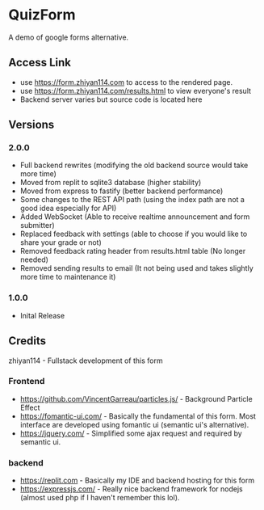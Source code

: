 # QuizForm
A demo of google forms alternative.
## Access Link
* use https://form.zhiyan114.com to access to the rendered page.
* use https://form.zhiyan114.com/results.html to view everyone's result
* Backend server varies but source code is located here

## Versions

### 2.0.0
* Full backend rewrites (modifying the old backend source would take more time)
* Moved from replit to sqlite3 database (higher stability)
* Moved from express to fastify (better backend performance)
* Some changes to the REST API path (using the index path are not a good idea especially for API)
* Added WebSocket (Able to receive realtime announcement and form submitter)
* Replaced feedback with settings (able to choose if you would like to share your grade or not)
* Removed feedback rating header from results.html table (No longer needed)
* Removed sending results to email (It not being used and takes slightly more time to maintenance it)

### 1.0.0
* Inital Release

## Credits
zhiyan114 - Fullstack development of this form
### Frontend
* https://github.com/VincentGarreau/particles.js/ - Background Particle Effect
* https://fomantic-ui.com/ - Basically the fundamental of this form. Most interface are developed using fomantic ui (semantic ui's alternative).
* https://jquery.com/ - Simplified some ajax request and required by semantic ui.
### backend
* https://replit.com - Basically my IDE and backend hosting for this form
* https://expressjs.com/ - Really nice backend framework for nodejs (almost used php if I haven't remember this lol).
